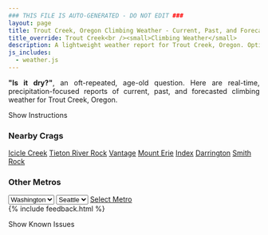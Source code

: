 ```yaml
---
### THIS FILE IS AUTO-GENERATED - DO NOT EDIT ###
layout: page
title: Trout Creek, Oregon Climbing Weather - Current, Past, and Forecasted Report
title_override: Trout Creek<br /><small>Climbing Weather</small>
description: A lightweight weather report for Trout Creek, Oregon. Optimized for slow internet connections.
js_includes:
  - weather.js
---
```


<section class="measure center lh-copy f5-ns f6 ph2 mv4" style="text-align: justify;">
<strong>"Is it dry?"</strong>, an oft-repeated, age-old question. Here are real-time,
precipitation-focused reports of current, past, and forecasted climbing weather for Trout Creek, Oregon.
</section>

<p id="settings-toggle" class="mw5 b center tc hover-light-red black-70 pointer">Show Instructions</p>
<section id="settings" class="overflow-hidden" style="display:none;">
    <div class="mv2 ph2 center">
        <div class="fn f6 tc pv2">
            <p class="measure lh-copy center"><strong>Show/hide hourly forecasts</strong> by clicking the desired day.</p>
            <hr class="mw5 p0 mv2 o-60 b0 bt b--light-red light-red bg-light-red">
            <p class="measure lh-copy center"><strong>Current and Past conditions</strong> are measured by the nearest weather station. <strong>Forecast conditions</strong> are calculated and polled separately.</p>
            <hr class="mw5 p0 mv2 o-60 b0 bt b--light-red light-red bg-light-red">
            <p class="measure lh-copy center"><strong>Having issues?</strong> Try <a id="clear-cache" class="no-underline relative fancy-link light-red hover-light-red" href="#">clearing the local cache</a>.</p>
            <hr class="mw5 p0 mv2 o-60 b0 bt b--light-red light-red bg-light-red">
            <p class="measure lh-copy center">Weather data sourced from <a class="no-underline fancy-link relative light-red" target="_blank" href="https://www.weather.gov/documentation/services-web-api">weather.gov</a>.</p>
        </div>
    </div>
</section>
<section id="weather" data-crag="trout-creek-oregon" class="mv4-ns mv3 ph2 center"></section>
<section id="nearby" class="tc lh-copy">
  <h3>Nearby Crags</h3>
<a class="nowrap no-underline fancy-link relative light-red mh3" href="/crags/icicle-creek-washington-weather.html">Icicle Creek</a>
<a class="nowrap no-underline fancy-link relative light-red mh3" href="/crags/tieton-river-rock-washington-weather.html">Tieton River Rock</a>
<a class="nowrap no-underline fancy-link relative light-red mh3" href="/crags/vantage-washington-weather.html">Vantage</a>
<a class="nowrap no-underline fancy-link relative light-red mh3" href="/crags/mount-erie-washington-weather.html">Mount Erie</a>
<a class="nowrap no-underline fancy-link relative light-red mh3" href="/crags/index-washington-weather.html">Index</a>
<a class="nowrap no-underline fancy-link relative light-red mh3" href="/crags/darrington-washington-weather.html">Darrington</a>
<a class="nowrap no-underline fancy-link relative light-red mh3" href="/crags/smith-rock-oregon-weather.html">Smith Rock</a>
</section>
<section id="nearby" class="tc lh-copy">
  <h3>Other Metros</h3>
  <select class="ma1 bg-near-white pa2" id="stateSel">
    <option value="Texas">Texas</option>
    <option value="Washington" selected>Washington</option>
    <option value="Colorado">Colorado</option>
    <option value="Tennessee">Tennessee</option>
    <option value="Utah">Utah</option>
    <option value="California">California</option>
  </select>
  <select class="ma1 bg-near-white pa2" id="citySel">
    <option value="Seattle" selected>Seattle</option>
  </select>
  <a id="selectMetro" class="f6 link dim ph3 pv2 ma1 dib white bg-light-red" href="/crags/seattle-washington-weather.html">Select Metro</a>
  <script>
    var states = [];
    states["Texas"] = "Austin"
    states["Washington"] = "Seattle"
    states["Colorado"] = "Denver"
    states["Tennessee"] = "Nashville"
    states["Utah"] = "Salt Lake City"
    states["California"] = "San Francisco|Los Angeles"
  </script>
</section>
{% include feedback.html %}
<p id="issues-toggle" class="mw5 b center tc hover-light-red black-70 pointer">Show Known Issues</p>
<section id="issues" class="overflow-hidden tc f6">
</section>

<script>
  var weekly_PDT_48_73 = null
  var hourly_PDT_48_73 = {"@context":["https://geojson.org/geojson-ld/geojson-context.jsonld",{"@version":"1.1","wx":"https://api.weather.gov/ontology#","geo":"http://www.opengis.net/ont/geosparql#","unit":"http://codes.wmo.int/common/unit/","@vocab":"https://api.weather.gov/ontology#"}],"type":"Feature","geometry":{"type":"Polygon","coordinates":[[[-121.1248943,44.8198586],[-121.11911869999999,44.79885650000001],[-121.08947479999999,44.802957400000004],[-121.09524409999999,44.8239597],[-121.1248943,44.8198586]]]},"properties":{"updated":"2022-08-03T05:28:17+00:00","units":"us","forecastGenerator":"HourlyForecastGenerator","generatedAt":"2022-08-03T08:42:10+00:00","updateTime":"2022-08-03T05:28:17+00:00","validTimes":"2022-08-02T23:00:00+00:00/P7DT14H","elevation":{"unitCode":"wmoUnit:m","value":494.9952},"periods":[{"number":1,"name":"","startTime":"2022-08-03T01:00:00-07:00","endTime":"2022-08-03T02:00:00-07:00","isDaytime":false,"temperature":69,"temperatureUnit":"F","temperatureTrend":null,"windSpeed":"8 mph","windDirection":"S","icon":"https://api.weather.gov/icons/land/night/few?size=small","shortForecast":"Mostly Clear","detailedForecast":""},{"number":2,"name":"","startTime":"2022-08-03T02:00:00-07:00","endTime":"2022-08-03T03:00:00-07:00","isDaytime":false,"temperature":66,"temperatureUnit":"F","temperatureTrend":null,"windSpeed":"7 mph","windDirection":"S","icon":"https://api.weather.gov/icons/land/night/few?size=small","shortForecast":"Mostly Clear","detailedForecast":""},{"number":3,"name":"","startTime":"2022-08-03T03:00:00-07:00","endTime":"2022-08-03T04:00:00-07:00","isDaytime":false,"temperature":64,"temperatureUnit":"F","temperatureTrend":null,"windSpeed":"7 mph","windDirection":"S","icon":"https://api.weather.gov/icons/land/night/few?size=small","shortForecast":"Mostly Clear","detailedForecast":""},{"number":4,"name":"","startTime":"2022-08-03T04:00:00-07:00","endTime":"2022-08-03T05:00:00-07:00","isDaytime":false,"temperature":62,"temperatureUnit":"F","temperatureTrend":null,"windSpeed":"7 mph","windDirection":"S","icon":"https://api.weather.gov/icons/land/night/few?size=small","shortForecast":"Mostly Clear","detailedForecast":""},{"number":5,"name":"","startTime":"2022-08-03T05:00:00-07:00","endTime":"2022-08-03T06:00:00-07:00","isDaytime":false,"temperature":62,"temperatureUnit":"F","temperatureTrend":null,"windSpeed":"5 mph","windDirection":"S","icon":"https://api.weather.gov/icons/land/night/few?size=small","shortForecast":"Mostly Clear","detailedForecast":""},{"number":6,"name":"","startTime":"2022-08-03T06:00:00-07:00","endTime":"2022-08-03T07:00:00-07:00","isDaytime":true,"temperature":64,"temperatureUnit":"F","temperatureTrend":null,"windSpeed":"5 mph","windDirection":"S","icon":"https://api.weather.gov/icons/land/day/few?size=small","shortForecast":"Sunny","detailedForecast":""},{"number":7,"name":"","startTime":"2022-08-03T07:00:00-07:00","endTime":"2022-08-03T08:00:00-07:00","isDaytime":true,"temperature":67,"temperatureUnit":"F","temperatureTrend":null,"windSpeed":"5 mph","windDirection":"S","icon":"https://api.weather.gov/icons/land/day/few?size=small","shortForecast":"Sunny","detailedForecast":""},{"number":8,"name":"","startTime":"2022-08-03T08:00:00-07:00","endTime":"2022-08-03T09:00:00-07:00","isDaytime":true,"temperature":72,"temperatureUnit":"F","temperatureTrend":null,"windSpeed":"3 mph","windDirection":"SW","icon":"https://api.weather.gov/icons/land/day/skc?size=small","shortForecast":"Sunny","detailedForecast":""},{"number":9,"name":"","startTime":"2022-08-03T09:00:00-07:00","endTime":"2022-08-03T10:00:00-07:00","isDaytime":true,"temperature":78,"temperatureUnit":"F","temperatureTrend":null,"windSpeed":"3 mph","windDirection":"SW","icon":"https://api.weather.gov/icons/land/day/skc?size=small","shortForecast":"Sunny","detailedForecast":""},{"number":10,"name":"","startTime":"2022-08-03T10:00:00-07:00","endTime":"2022-08-03T11:00:00-07:00","isDaytime":true,"temperature":83,"temperatureUnit":"F","temperatureTrend":null,"windSpeed":"3 mph","windDirection":"SW","icon":"https://api.weather.gov/icons/land/day/skc?size=small","shortForecast":"Sunny","detailedForecast":""},{"number":11,"name":"","startTime":"2022-08-03T11:00:00-07:00","endTime":"2022-08-03T12:00:00-07:00","isDaytime":true,"temperature":89,"temperatureUnit":"F","temperatureTrend":null,"windSpeed":"8 mph","windDirection":"W","icon":"https://api.weather.gov/icons/land/day/few?size=small","shortForecast":"Sunny","detailedForecast":""},{"number":12,"name":"","startTime":"2022-08-03T12:00:00-07:00","endTime":"2022-08-03T13:00:00-07:00","isDaytime":true,"temperature":94,"temperatureUnit":"F","temperatureTrend":null,"windSpeed":"8 mph","windDirection":"W","icon":"https://api.weather.gov/icons/land/day/few?size=small","shortForecast":"Sunny","detailedForecast":""},{"number":13,"name":"","startTime":"2022-08-03T13:00:00-07:00","endTime":"2022-08-03T14:00:00-07:00","isDaytime":true,"temperature":97,"temperatureUnit":"F","temperatureTrend":null,"windSpeed":"8 mph","windDirection":"W","icon":"https://api.weather.gov/icons/land/day/few?size=small","shortForecast":"Sunny","detailedForecast":""},{"number":14,"name":"","startTime":"2022-08-03T14:00:00-07:00","endTime":"2022-08-03T15:00:00-07:00","isDaytime":true,"temperature":100,"temperatureUnit":"F","temperatureTrend":null,"windSpeed":"15 mph","windDirection":"W","icon":"https://api.weather.gov/icons/land/day/hot?size=small","shortForecast":"Sunny","detailedForecast":""},{"number":15,"name":"","startTime":"2022-08-03T15:00:00-07:00","endTime":"2022-08-03T16:00:00-07:00","isDaytime":true,"temperature":101,"temperatureUnit":"F","temperatureTrend":null,"windSpeed":"15 mph","windDirection":"W","icon":"https://api.weather.gov/icons/land/day/hot?size=small","shortForecast":"Sunny","detailedForecast":""},{"number":16,"name":"","startTime":"2022-08-03T16:00:00-07:00","endTime":"2022-08-03T17:00:00-07:00","isDaytime":true,"temperature":101,"temperatureUnit":"F","temperatureTrend":null,"windSpeed":"15 mph","windDirection":"W","icon":"https://api.weather.gov/icons/land/day/hot?size=small","shortForecast":"Sunny","detailedForecast":""},{"number":17,"name":"","startTime":"2022-08-03T17:00:00-07:00","endTime":"2022-08-03T18:00:00-07:00","isDaytime":true,"temperature":99,"temperatureUnit":"F","temperatureTrend":null,"windSpeed":"16 mph","windDirection":"W","icon":"https://api.weather.gov/icons/land/day/hot?size=small","shortForecast":"Sunny","detailedForecast":""},{"number":18,"name":"","startTime":"2022-08-03T18:00:00-07:00","endTime":"2022-08-03T19:00:00-07:00","isDaytime":false,"temperature":96,"temperatureUnit":"F","temperatureTrend":null,"windSpeed":"16 mph","windDirection":"W","icon":"https://api.weather.gov/icons/land/night/few?size=small","shortForecast":"Mostly Clear","detailedForecast":""},{"number":19,"name":"","startTime":"2022-08-03T19:00:00-07:00","endTime":"2022-08-03T20:00:00-07:00","isDaytime":false,"temperature":91,"temperatureUnit":"F","temperatureTrend":null,"windSpeed":"16 mph","windDirection":"W","icon":"https://api.weather.gov/icons/land/night/few?size=small","shortForecast":"Mostly Clear","detailedForecast":""},{"number":20,"name":"","startTime":"2022-08-03T20:00:00-07:00","endTime":"2022-08-03T21:00:00-07:00","isDaytime":false,"temperature":87,"temperatureUnit":"F","temperatureTrend":null,"windSpeed":"8 mph","windDirection":"W","icon":"https://api.weather.gov/icons/land/night/few?size=small","shortForecast":"Mostly Clear","detailedForecast":""},{"number":21,"name":"","startTime":"2022-08-03T21:00:00-07:00","endTime":"2022-08-03T22:00:00-07:00","isDaytime":false,"temperature":82,"temperatureUnit":"F","temperatureTrend":null,"windSpeed":"8 mph","windDirection":"W","icon":"https://api.weather.gov/icons/land/night/few?size=small","shortForecast":"Mostly Clear","detailedForecast":""},{"number":22,"name":"","startTime":"2022-08-03T22:00:00-07:00","endTime":"2022-08-03T23:00:00-07:00","isDaytime":false,"temperature":77,"temperatureUnit":"F","temperatureTrend":null,"windSpeed":"8 mph","windDirection":"W","icon":"https://api.weather.gov/icons/land/night/few?size=small","shortForecast":"Mostly Clear","detailedForecast":""},{"number":23,"name":"","startTime":"2022-08-03T23:00:00-07:00","endTime":"2022-08-04T00:00:00-07:00","isDaytime":false,"temperature":72,"temperatureUnit":"F","temperatureTrend":null,"windSpeed":"5 mph","windDirection":"W","icon":"https://api.weather.gov/icons/land/night/few?size=small","shortForecast":"Mostly Clear","detailedForecast":""},{"number":24,"name":"","startTime":"2022-08-04T00:00:00-07:00","endTime":"2022-08-04T01:00:00-07:00","isDaytime":false,"temperature":69,"temperatureUnit":"F","temperatureTrend":null,"windSpeed":"5 mph","windDirection":"W","icon":"https://api.weather.gov/icons/land/night/few?size=small","shortForecast":"Mostly Clear","detailedForecast":""},{"number":25,"name":"","startTime":"2022-08-04T01:00:00-07:00","endTime":"2022-08-04T02:00:00-07:00","isDaytime":false,"temperature":65,"temperatureUnit":"F","temperatureTrend":null,"windSpeed":"5 mph","windDirection":"W","icon":"https://api.weather.gov/icons/land/night/few?size=small","shortForecast":"Mostly Clear","detailedForecast":""},{"number":26,"name":"","startTime":"2022-08-04T02:00:00-07:00","endTime":"2022-08-04T03:00:00-07:00","isDaytime":false,"temperature":62,"temperatureUnit":"F","temperatureTrend":null,"windSpeed":"5 mph","windDirection":"SW","icon":"https://api.weather.gov/icons/land/night/sct?size=small","shortForecast":"Partly Cloudy","detailedForecast":""},{"number":27,"name":"","startTime":"2022-08-04T03:00:00-07:00","endTime":"2022-08-04T04:00:00-07:00","isDaytime":false,"temperature":60,"temperatureUnit":"F","temperatureTrend":null,"windSpeed":"5 mph","windDirection":"SW","icon":"https://api.weather.gov/icons/land/night/sct?size=small","shortForecast":"Partly Cloudy","detailedForecast":""},{"number":28,"name":"","startTime":"2022-08-04T04:00:00-07:00","endTime":"2022-08-04T05:00:00-07:00","isDaytime":false,"temperature":58,"temperatureUnit":"F","temperatureTrend":null,"windSpeed":"5 mph","windDirection":"SW","icon":"https://api.weather.gov/icons/land/night/sct?size=small","shortForecast":"Partly Cloudy","detailedForecast":""},{"number":29,"name":"","startTime":"2022-08-04T05:00:00-07:00","endTime":"2022-08-04T06:00:00-07:00","isDaytime":false,"temperature":58,"temperatureUnit":"F","temperatureTrend":null,"windSpeed":"5 mph","windDirection":"S","icon":"https://api.weather.gov/icons/land/night/bkn?size=small","shortForecast":"Mostly Cloudy","detailedForecast":""},{"number":30,"name":"","startTime":"2022-08-04T06:00:00-07:00","endTime":"2022-08-04T07:00:00-07:00","isDaytime":true,"temperature":59,"temperatureUnit":"F","temperatureTrend":null,"windSpeed":"5 mph","windDirection":"S","icon":"https://api.weather.gov/icons/land/day/bkn?size=small","shortForecast":"Partly Sunny","detailedForecast":""},{"number":31,"name":"","startTime":"2022-08-04T07:00:00-07:00","endTime":"2022-08-04T08:00:00-07:00","isDaytime":true,"temperature":62,"temperatureUnit":"F","temperatureTrend":null,"windSpeed":"5 mph","windDirection":"S","icon":"https://api.weather.gov/icons/land/day/bkn?size=small","shortForecast":"Partly Sunny","detailedForecast":""},{"number":32,"name":"","startTime":"2022-08-04T08:00:00-07:00","endTime":"2022-08-04T09:00:00-07:00","isDaytime":true,"temperature":66,"temperatureUnit":"F","temperatureTrend":null,"windSpeed":"3 mph","windDirection":"NW","icon":"https://api.weather.gov/icons/land/day/sct?size=small","shortForecast":"Mostly Sunny","detailedForecast":""},{"number":33,"name":"","startTime":"2022-08-04T09:00:00-07:00","endTime":"2022-08-04T10:00:00-07:00","isDaytime":true,"temperature":70,"temperatureUnit":"F","temperatureTrend":null,"windSpeed":"3 mph","windDirection":"NW","icon":"https://api.weather.gov/icons/land/day/sct?size=small","shortForecast":"Mostly Sunny","detailedForecast":""},{"number":34,"name":"","startTime":"2022-08-04T10:00:00-07:00","endTime":"2022-08-04T11:00:00-07:00","isDaytime":true,"temperature":75,"temperatureUnit":"F","temperatureTrend":null,"windSpeed":"3 mph","windDirection":"NW","icon":"https://api.weather.gov/icons/land/day/sct?size=small","shortForecast":"Mostly Sunny","detailedForecast":""},{"number":35,"name":"","startTime":"2022-08-04T11:00:00-07:00","endTime":"2022-08-04T12:00:00-07:00","isDaytime":true,"temperature":79,"temperatureUnit":"F","temperatureTrend":null,"windSpeed":"5 mph","windDirection":"NW","icon":"https://api.weather.gov/icons/land/day/few?size=small","shortForecast":"Sunny","detailedForecast":""},{"number":36,"name":"","startTime":"2022-08-04T12:00:00-07:00","endTime":"2022-08-04T13:00:00-07:00","isDaytime":true,"temperature":83,"temperatureUnit":"F","temperatureTrend":null,"windSpeed":"5 mph","windDirection":"NW","icon":"https://api.weather.gov/icons/land/day/few?size=small","shortForecast":"Sunny","detailedForecast":""},{"number":37,"name":"","startTime":"2022-08-04T13:00:00-07:00","endTime":"2022-08-04T14:00:00-07:00","isDaytime":true,"temperature":86,"temperatureUnit":"F","temperatureTrend":null,"windSpeed":"5 mph","windDirection":"NW","icon":"https://api.weather.gov/icons/land/day/few?size=small","shortForecast":"Sunny","detailedForecast":""},{"number":38,"name":"","startTime":"2022-08-04T14:00:00-07:00","endTime":"2022-08-04T15:00:00-07:00","isDaytime":true,"temperature":88,"temperatureUnit":"F","temperatureTrend":null,"windSpeed":"7 mph","windDirection":"NW","icon":"https://api.weather.gov/icons/land/day/sct?size=small","shortForecast":"Mostly Sunny","detailedForecast":""},{"number":39,"name":"","startTime":"2022-08-04T15:00:00-07:00","endTime":"2022-08-04T16:00:00-07:00","isDaytime":true,"temperature":91,"temperatureUnit":"F","temperatureTrend":null,"windSpeed":"7 mph","windDirection":"NW","icon":"https://api.weather.gov/icons/land/day/sct?size=small","shortForecast":"Mostly Sunny","detailedForecast":""},{"number":40,"name":"","startTime":"2022-08-04T16:00:00-07:00","endTime":"2022-08-04T17:00:00-07:00","isDaytime":true,"temperature":92,"temperatureUnit":"F","temperatureTrend":null,"windSpeed":"7 mph","windDirection":"NW","icon":"https://api.weather.gov/icons/land/day/sct?size=small","shortForecast":"Mostly Sunny","detailedForecast":""},{"number":41,"name":"","startTime":"2022-08-04T17:00:00-07:00","endTime":"2022-08-04T18:00:00-07:00","isDaytime":true,"temperature":92,"temperatureUnit":"F","temperatureTrend":null,"windSpeed":"13 mph","windDirection":"NW","icon":"https://api.weather.gov/icons/land/day/sct?size=small","shortForecast":"Mostly Sunny","detailedForecast":""},{"number":42,"name":"","startTime":"2022-08-04T18:00:00-07:00","endTime":"2022-08-04T19:00:00-07:00","isDaytime":false,"temperature":89,"temperatureUnit":"F","temperatureTrend":null,"windSpeed":"13 mph","windDirection":"NW","icon":"https://api.weather.gov/icons/land/night/sct?size=small","shortForecast":"Partly Cloudy","detailedForecast":""},{"number":43,"name":"","startTime":"2022-08-04T19:00:00-07:00","endTime":"2022-08-04T20:00:00-07:00","isDaytime":false,"temperature":84,"temperatureUnit":"F","temperatureTrend":null,"windSpeed":"13 mph","windDirection":"NW","icon":"https://api.weather.gov/icons/land/night/sct?size=small","shortForecast":"Partly Cloudy","detailedForecast":""},{"number":44,"name":"","startTime":"2022-08-04T20:00:00-07:00","endTime":"2022-08-04T21:00:00-07:00","isDaytime":false,"temperature":79,"temperatureUnit":"F","temperatureTrend":null,"windSpeed":"12 mph","windDirection":"NW","icon":"https://api.weather.gov/icons/land/night/sct?size=small","shortForecast":"Partly Cloudy","detailedForecast":""},{"number":45,"name":"","startTime":"2022-08-04T21:00:00-07:00","endTime":"2022-08-04T22:00:00-07:00","isDaytime":false,"temperature":74,"temperatureUnit":"F","temperatureTrend":null,"windSpeed":"12 mph","windDirection":"NW","icon":"https://api.weather.gov/icons/land/night/sct?size=small","shortForecast":"Partly Cloudy","detailedForecast":""},{"number":46,"name":"","startTime":"2022-08-04T22:00:00-07:00","endTime":"2022-08-04T23:00:00-07:00","isDaytime":false,"temperature":70,"temperatureUnit":"F","temperatureTrend":null,"windSpeed":"12 mph","windDirection":"NW","icon":"https://api.weather.gov/icons/land/night/sct?size=small","shortForecast":"Partly Cloudy","detailedForecast":""},{"number":47,"name":"","startTime":"2022-08-04T23:00:00-07:00","endTime":"2022-08-05T00:00:00-07:00","isDaytime":false,"temperature":67,"temperatureUnit":"F","temperatureTrend":null,"windSpeed":"5 mph","windDirection":"N","icon":"https://api.weather.gov/icons/land/night/sct?size=small","shortForecast":"Partly Cloudy","detailedForecast":""},{"number":48,"name":"","startTime":"2022-08-05T00:00:00-07:00","endTime":"2022-08-05T01:00:00-07:00","isDaytime":false,"temperature":63,"temperatureUnit":"F","temperatureTrend":null,"windSpeed":"5 mph","windDirection":"N","icon":"https://api.weather.gov/icons/land/night/sct?size=small","shortForecast":"Partly Cloudy","detailedForecast":""},{"number":49,"name":"","startTime":"2022-08-05T01:00:00-07:00","endTime":"2022-08-05T02:00:00-07:00","isDaytime":false,"temperature":60,"temperatureUnit":"F","temperatureTrend":null,"windSpeed":"5 mph","windDirection":"N","icon":"https://api.weather.gov/icons/land/night/sct?size=small","shortForecast":"Partly Cloudy","detailedForecast":""},{"number":50,"name":"","startTime":"2022-08-05T02:00:00-07:00","endTime":"2022-08-05T03:00:00-07:00","isDaytime":false,"temperature":58,"temperatureUnit":"F","temperatureTrend":null,"windSpeed":"5 mph","windDirection":"N","icon":"https://api.weather.gov/icons/land/night/few?size=small","shortForecast":"Mostly Clear","detailedForecast":""},{"number":51,"name":"","startTime":"2022-08-05T03:00:00-07:00","endTime":"2022-08-05T04:00:00-07:00","isDaytime":false,"temperature":55,"temperatureUnit":"F","temperatureTrend":null,"windSpeed":"5 mph","windDirection":"N","icon":"https://api.weather.gov/icons/land/night/few?size=small","shortForecast":"Mostly Clear","detailedForecast":""},{"number":52,"name":"","startTime":"2022-08-05T04:00:00-07:00","endTime":"2022-08-05T05:00:00-07:00","isDaytime":false,"temperature":53,"temperatureUnit":"F","temperatureTrend":null,"windSpeed":"5 mph","windDirection":"N","icon":"https://api.weather.gov/icons/land/night/few?size=small","shortForecast":"Mostly Clear","detailedForecast":""},{"number":53,"name":"","startTime":"2022-08-05T05:00:00-07:00","endTime":"2022-08-05T06:00:00-07:00","isDaytime":false,"temperature":53,"temperatureUnit":"F","temperatureTrend":null,"windSpeed":"3 mph","windDirection":"N","icon":"https://api.weather.gov/icons/land/night/sct?size=small","shortForecast":"Partly Cloudy","detailedForecast":""},{"number":54,"name":"","startTime":"2022-08-05T06:00:00-07:00","endTime":"2022-08-05T07:00:00-07:00","isDaytime":true,"temperature":55,"temperatureUnit":"F","temperatureTrend":null,"windSpeed":"3 mph","windDirection":"N","icon":"https://api.weather.gov/icons/land/day/sct?size=small","shortForecast":"Mostly Sunny","detailedForecast":""},{"number":55,"name":"","startTime":"2022-08-05T07:00:00-07:00","endTime":"2022-08-05T08:00:00-07:00","isDaytime":true,"temperature":58,"temperatureUnit":"F","temperatureTrend":null,"windSpeed":"3 mph","windDirection":"N","icon":"https://api.weather.gov/icons/land/day/sct?size=small","shortForecast":"Mostly Sunny","detailedForecast":""},{"number":56,"name":"","startTime":"2022-08-05T08:00:00-07:00","endTime":"2022-08-05T09:00:00-07:00","isDaytime":true,"temperature":62,"temperatureUnit":"F","temperatureTrend":null,"windSpeed":"3 mph","windDirection":"N","icon":"https://api.weather.gov/icons/land/day/few?size=small","shortForecast":"Sunny","detailedForecast":""},{"number":57,"name":"","startTime":"2022-08-05T09:00:00-07:00","endTime":"2022-08-05T10:00:00-07:00","isDaytime":true,"temperature":67,"temperatureUnit":"F","temperatureTrend":null,"windSpeed":"3 mph","windDirection":"N","icon":"https://api.weather.gov/icons/land/day/few?size=small","shortForecast":"Sunny","detailedForecast":""},{"number":58,"name":"","startTime":"2022-08-05T10:00:00-07:00","endTime":"2022-08-05T11:00:00-07:00","isDaytime":true,"temperature":72,"temperatureUnit":"F","temperatureTrend":null,"windSpeed":"3 mph","windDirection":"N","icon":"https://api.weather.gov/icons/land/day/few?size=small","shortForecast":"Sunny","detailedForecast":""},{"number":59,"name":"","startTime":"2022-08-05T11:00:00-07:00","endTime":"2022-08-05T12:00:00-07:00","isDaytime":true,"temperature":76,"temperatureUnit":"F","temperatureTrend":null,"windSpeed":"6 mph","windDirection":"N","icon":"https://api.weather.gov/icons/land/day/few?size=small","shortForecast":"Sunny","detailedForecast":""},{"number":60,"name":"","startTime":"2022-08-05T12:00:00-07:00","endTime":"2022-08-05T13:00:00-07:00","isDaytime":true,"temperature":81,"temperatureUnit":"F","temperatureTrend":null,"windSpeed":"6 mph","windDirection":"N","icon":"https://api.weather.gov/icons/land/day/few?size=small","shortForecast":"Sunny","detailedForecast":""},{"number":61,"name":"","startTime":"2022-08-05T13:00:00-07:00","endTime":"2022-08-05T14:00:00-07:00","isDaytime":true,"temperature":84,"temperatureUnit":"F","temperatureTrend":null,"windSpeed":"6 mph","windDirection":"N","icon":"https://api.weather.gov/icons/land/day/few?size=small","shortForecast":"Sunny","detailedForecast":""},{"number":62,"name":"","startTime":"2022-08-05T14:00:00-07:00","endTime":"2022-08-05T15:00:00-07:00","isDaytime":true,"temperature":88,"temperatureUnit":"F","temperatureTrend":null,"windSpeed":"8 mph","windDirection":"N","icon":"https://api.weather.gov/icons/land/day/few?size=small","shortForecast":"Sunny","detailedForecast":""},{"number":63,"name":"","startTime":"2022-08-05T15:00:00-07:00","endTime":"2022-08-05T16:00:00-07:00","isDaytime":true,"temperature":90,"temperatureUnit":"F","temperatureTrend":null,"windSpeed":"8 mph","windDirection":"N","icon":"https://api.weather.gov/icons/land/day/few?size=small","shortForecast":"Sunny","detailedForecast":""},{"number":64,"name":"","startTime":"2022-08-05T16:00:00-07:00","endTime":"2022-08-05T17:00:00-07:00","isDaytime":true,"temperature":92,"temperatureUnit":"F","temperatureTrend":null,"windSpeed":"8 mph","windDirection":"N","icon":"https://api.weather.gov/icons/land/day/few?size=small","shortForecast":"Sunny","detailedForecast":""},{"number":65,"name":"","startTime":"2022-08-05T17:00:00-07:00","endTime":"2022-08-05T18:00:00-07:00","isDaytime":true,"temperature":92,"temperatureUnit":"F","temperatureTrend":null,"windSpeed":"10 mph","windDirection":"N","icon":"https://api.weather.gov/icons/land/day/few?size=small","shortForecast":"Sunny","detailedForecast":""},{"number":66,"name":"","startTime":"2022-08-05T18:00:00-07:00","endTime":"2022-08-05T19:00:00-07:00","isDaytime":false,"temperature":90,"temperatureUnit":"F","temperatureTrend":null,"windSpeed":"10 mph","windDirection":"N","icon":"https://api.weather.gov/icons/land/night/few?size=small","shortForecast":"Mostly Clear","detailedForecast":""},{"number":67,"name":"","startTime":"2022-08-05T19:00:00-07:00","endTime":"2022-08-05T20:00:00-07:00","isDaytime":false,"temperature":86,"temperatureUnit":"F","temperatureTrend":null,"windSpeed":"10 mph","windDirection":"N","icon":"https://api.weather.gov/icons/land/night/few?size=small","shortForecast":"Mostly Clear","detailedForecast":""},{"number":68,"name":"","startTime":"2022-08-05T20:00:00-07:00","endTime":"2022-08-05T21:00:00-07:00","isDaytime":false,"temperature":82,"temperatureUnit":"F","temperatureTrend":null,"windSpeed":"10 mph","windDirection":"N","icon":"https://api.weather.gov/icons/land/night/few?size=small","shortForecast":"Mostly Clear","detailedForecast":""},{"number":69,"name":"","startTime":"2022-08-05T21:00:00-07:00","endTime":"2022-08-05T22:00:00-07:00","isDaytime":false,"temperature":78,"temperatureUnit":"F","temperatureTrend":null,"windSpeed":"10 mph","windDirection":"N","icon":"https://api.weather.gov/icons/land/night/few?size=small","shortForecast":"Mostly Clear","detailedForecast":""},{"number":70,"name":"","startTime":"2022-08-05T22:00:00-07:00","endTime":"2022-08-05T23:00:00-07:00","isDaytime":false,"temperature":74,"temperatureUnit":"F","temperatureTrend":null,"windSpeed":"10 mph","windDirection":"N","icon":"https://api.weather.gov/icons/land/night/few?size=small","shortForecast":"Mostly Clear","detailedForecast":""},{"number":71,"name":"","startTime":"2022-08-05T23:00:00-07:00","endTime":"2022-08-06T00:00:00-07:00","isDaytime":false,"temperature":71,"temperatureUnit":"F","temperatureTrend":null,"windSpeed":"5 mph","windDirection":"N","icon":"https://api.weather.gov/icons/land/night/few?size=small","shortForecast":"Mostly Clear","detailedForecast":""},{"number":72,"name":"","startTime":"2022-08-06T00:00:00-07:00","endTime":"2022-08-06T01:00:00-07:00","isDaytime":false,"temperature":67,"temperatureUnit":"F","temperatureTrend":null,"windSpeed":"5 mph","windDirection":"N","icon":"https://api.weather.gov/icons/land/night/few?size=small","shortForecast":"Mostly Clear","detailedForecast":""},{"number":73,"name":"","startTime":"2022-08-06T01:00:00-07:00","endTime":"2022-08-06T02:00:00-07:00","isDaytime":false,"temperature":63,"temperatureUnit":"F","temperatureTrend":null,"windSpeed":"5 mph","windDirection":"N","icon":"https://api.weather.gov/icons/land/night/few?size=small","shortForecast":"Mostly Clear","detailedForecast":""},{"number":74,"name":"","startTime":"2022-08-06T02:00:00-07:00","endTime":"2022-08-06T03:00:00-07:00","isDaytime":false,"temperature":59,"temperatureUnit":"F","temperatureTrend":null,"windSpeed":"5 mph","windDirection":"NW","icon":"https://api.weather.gov/icons/land/night/few?size=small","shortForecast":"Mostly Clear","detailedForecast":""},{"number":75,"name":"","startTime":"2022-08-06T03:00:00-07:00","endTime":"2022-08-06T04:00:00-07:00","isDaytime":false,"temperature":57,"temperatureUnit":"F","temperatureTrend":null,"windSpeed":"5 mph","windDirection":"NW","icon":"https://api.weather.gov/icons/land/night/few?size=small","shortForecast":"Mostly Clear","detailedForecast":""},{"number":76,"name":"","startTime":"2022-08-06T04:00:00-07:00","endTime":"2022-08-06T05:00:00-07:00","isDaytime":false,"temperature":55,"temperatureUnit":"F","temperatureTrend":null,"windSpeed":"5 mph","windDirection":"NW","icon":"https://api.weather.gov/icons/land/night/few?size=small","shortForecast":"Mostly Clear","detailedForecast":""},{"number":77,"name":"","startTime":"2022-08-06T05:00:00-07:00","endTime":"2022-08-06T06:00:00-07:00","isDaytime":false,"temperature":55,"temperatureUnit":"F","temperatureTrend":null,"windSpeed":"5 mph","windDirection":"SW","icon":"https://api.weather.gov/icons/land/night/few?size=small","shortForecast":"Mostly Clear","detailedForecast":""},{"number":78,"name":"","startTime":"2022-08-06T06:00:00-07:00","endTime":"2022-08-06T07:00:00-07:00","isDaytime":true,"temperature":57,"temperatureUnit":"F","temperatureTrend":null,"windSpeed":"5 mph","windDirection":"SW","icon":"https://api.weather.gov/icons/land/day/few?size=small","shortForecast":"Sunny","detailedForecast":""},{"number":79,"name":"","startTime":"2022-08-06T07:00:00-07:00","endTime":"2022-08-06T08:00:00-07:00","isDaytime":true,"temperature":61,"temperatureUnit":"F","temperatureTrend":null,"windSpeed":"5 mph","windDirection":"SW","icon":"https://api.weather.gov/icons/land/day/few?size=small","shortForecast":"Sunny","detailedForecast":""},{"number":80,"name":"","startTime":"2022-08-06T08:00:00-07:00","endTime":"2022-08-06T09:00:00-07:00","isDaytime":true,"temperature":65,"temperatureUnit":"F","temperatureTrend":null,"windSpeed":"3 mph","windDirection":"SW","icon":"https://api.weather.gov/icons/land/day/skc?size=small","shortForecast":"Sunny","detailedForecast":""},{"number":81,"name":"","startTime":"2022-08-06T09:00:00-07:00","endTime":"2022-08-06T10:00:00-07:00","isDaytime":true,"temperature":71,"temperatureUnit":"F","temperatureTrend":null,"windSpeed":"3 mph","windDirection":"SW","icon":"https://api.weather.gov/icons/land/day/skc?size=small","shortForecast":"Sunny","detailedForecast":""},{"number":82,"name":"","startTime":"2022-08-06T10:00:00-07:00","endTime":"2022-08-06T11:00:00-07:00","isDaytime":true,"temperature":76,"temperatureUnit":"F","temperatureTrend":null,"windSpeed":"3 mph","windDirection":"SW","icon":"https://api.weather.gov/icons/land/day/skc?size=small","shortForecast":"Sunny","detailedForecast":""},{"number":83,"name":"","startTime":"2022-08-06T11:00:00-07:00","endTime":"2022-08-06T12:00:00-07:00","isDaytime":true,"temperature":82,"temperatureUnit":"F","temperatureTrend":null,"windSpeed":"3 mph","windDirection":"N","icon":"https://api.weather.gov/icons/land/day/skc?size=small","shortForecast":"Sunny","detailedForecast":""},{"number":84,"name":"","startTime":"2022-08-06T12:00:00-07:00","endTime":"2022-08-06T13:00:00-07:00","isDaytime":true,"temperature":87,"temperatureUnit":"F","temperatureTrend":null,"windSpeed":"3 mph","windDirection":"N","icon":"https://api.weather.gov/icons/land/day/skc?size=small","shortForecast":"Sunny","detailedForecast":""},{"number":85,"name":"","startTime":"2022-08-06T13:00:00-07:00","endTime":"2022-08-06T14:00:00-07:00","isDaytime":true,"temperature":91,"temperatureUnit":"F","temperatureTrend":null,"windSpeed":"3 mph","windDirection":"N","icon":"https://api.weather.gov/icons/land/day/skc?size=small","shortForecast":"Sunny","detailedForecast":""},{"number":86,"name":"","startTime":"2022-08-06T14:00:00-07:00","endTime":"2022-08-06T15:00:00-07:00","isDaytime":true,"temperature":95,"temperatureUnit":"F","temperatureTrend":null,"windSpeed":"6 mph","windDirection":"N","icon":"https://api.weather.gov/icons/land/day/skc?size=small","shortForecast":"Sunny","detailedForecast":""},{"number":87,"name":"","startTime":"2022-08-06T15:00:00-07:00","endTime":"2022-08-06T16:00:00-07:00","isDaytime":true,"temperature":97,"temperatureUnit":"F","temperatureTrend":null,"windSpeed":"6 mph","windDirection":"N","icon":"https://api.weather.gov/icons/land/day/skc?size=small","shortForecast":"Sunny","detailedForecast":""},{"number":88,"name":"","startTime":"2022-08-06T16:00:00-07:00","endTime":"2022-08-06T17:00:00-07:00","isDaytime":true,"temperature":98,"temperatureUnit":"F","temperatureTrend":null,"windSpeed":"6 mph","windDirection":"N","icon":"https://api.weather.gov/icons/land/day/hot?size=small","shortForecast":"Sunny","detailedForecast":""},{"number":89,"name":"","startTime":"2022-08-06T17:00:00-07:00","endTime":"2022-08-06T18:00:00-07:00","isDaytime":true,"temperature":98,"temperatureUnit":"F","temperatureTrend":null,"windSpeed":"8 mph","windDirection":"N","icon":"https://api.weather.gov/icons/land/day/hot?size=small","shortForecast":"Sunny","detailedForecast":""},{"number":90,"name":"","startTime":"2022-08-06T18:00:00-07:00","endTime":"2022-08-06T19:00:00-07:00","isDaytime":false,"temperature":96,"temperatureUnit":"F","temperatureTrend":null,"windSpeed":"8 mph","windDirection":"N","icon":"https://api.weather.gov/icons/land/night/few?size=small","shortForecast":"Mostly Clear","detailedForecast":""},{"number":91,"name":"","startTime":"2022-08-06T19:00:00-07:00","endTime":"2022-08-06T20:00:00-07:00","isDaytime":false,"temperature":93,"temperatureUnit":"F","temperatureTrend":null,"windSpeed":"8 mph","windDirection":"N","icon":"https://api.weather.gov/icons/land/night/few?size=small","shortForecast":"Mostly Clear","detailedForecast":""},{"number":92,"name":"","startTime":"2022-08-06T20:00:00-07:00","endTime":"2022-08-06T21:00:00-07:00","isDaytime":false,"temperature":89,"temperatureUnit":"F","temperatureTrend":null,"windSpeed":"9 mph","windDirection":"N","icon":"https://api.weather.gov/icons/land/night/few?size=small","shortForecast":"Mostly Clear","detailedForecast":""},{"number":93,"name":"","startTime":"2022-08-06T21:00:00-07:00","endTime":"2022-08-06T22:00:00-07:00","isDaytime":false,"temperature":84,"temperatureUnit":"F","temperatureTrend":null,"windSpeed":"9 mph","windDirection":"N","icon":"https://api.weather.gov/icons/land/night/few?size=small","shortForecast":"Mostly Clear","detailedForecast":""},{"number":94,"name":"","startTime":"2022-08-06T22:00:00-07:00","endTime":"2022-08-06T23:00:00-07:00","isDaytime":false,"temperature":79,"temperatureUnit":"F","temperatureTrend":null,"windSpeed":"9 mph","windDirection":"N","icon":"https://api.weather.gov/icons/land/night/few?size=small","shortForecast":"Mostly Clear","detailedForecast":""},{"number":95,"name":"","startTime":"2022-08-06T23:00:00-07:00","endTime":"2022-08-07T00:00:00-07:00","isDaytime":false,"temperature":74,"temperatureUnit":"F","temperatureTrend":null,"windSpeed":"3 mph","windDirection":"NW","icon":"https://api.weather.gov/icons/land/night/few?size=small","shortForecast":"Mostly Clear","detailedForecast":""},{"number":96,"name":"","startTime":"2022-08-07T00:00:00-07:00","endTime":"2022-08-07T01:00:00-07:00","isDaytime":false,"temperature":69,"temperatureUnit":"F","temperatureTrend":null,"windSpeed":"3 mph","windDirection":"NW","icon":"https://api.weather.gov/icons/land/night/few?size=small","shortForecast":"Mostly Clear","detailedForecast":""},{"number":97,"name":"","startTime":"2022-08-07T01:00:00-07:00","endTime":"2022-08-07T02:00:00-07:00","isDaytime":false,"temperature":65,"temperatureUnit":"F","temperatureTrend":null,"windSpeed":"3 mph","windDirection":"NW","icon":"https://api.weather.gov/icons/land/night/few?size=small","shortForecast":"Mostly Clear","detailedForecast":""},{"number":98,"name":"","startTime":"2022-08-07T02:00:00-07:00","endTime":"2022-08-07T03:00:00-07:00","isDaytime":false,"temperature":61,"temperatureUnit":"F","temperatureTrend":null,"windSpeed":"5 mph","windDirection":"SW","icon":"https://api.weather.gov/icons/land/night/skc?size=small","shortForecast":"Clear","detailedForecast":""},{"number":99,"name":"","startTime":"2022-08-07T03:00:00-07:00","endTime":"2022-08-07T04:00:00-07:00","isDaytime":false,"temperature":59,"temperatureUnit":"F","temperatureTrend":null,"windSpeed":"5 mph","windDirection":"SW","icon":"https://api.weather.gov/icons/land/night/skc?size=small","shortForecast":"Clear","detailedForecast":""},{"number":100,"name":"","startTime":"2022-08-07T04:00:00-07:00","endTime":"2022-08-07T05:00:00-07:00","isDaytime":false,"temperature":58,"temperatureUnit":"F","temperatureTrend":null,"windSpeed":"5 mph","windDirection":"SW","icon":"https://api.weather.gov/icons/land/night/skc?size=small","shortForecast":"Clear","detailedForecast":""},{"number":101,"name":"","startTime":"2022-08-07T05:00:00-07:00","endTime":"2022-08-07T06:00:00-07:00","isDaytime":false,"temperature":58,"temperatureUnit":"F","temperatureTrend":null,"windSpeed":"5 mph","windDirection":"SW","icon":"https://api.weather.gov/icons/land/night/few?size=small","shortForecast":"Mostly Clear","detailedForecast":""},{"number":102,"name":"","startTime":"2022-08-07T06:00:00-07:00","endTime":"2022-08-07T07:00:00-07:00","isDaytime":true,"temperature":61,"temperatureUnit":"F","temperatureTrend":null,"windSpeed":"5 mph","windDirection":"SW","icon":"https://api.weather.gov/icons/land/day/few?size=small","shortForecast":"Sunny","detailedForecast":""},{"number":103,"name":"","startTime":"2022-08-07T07:00:00-07:00","endTime":"2022-08-07T08:00:00-07:00","isDaytime":true,"temperature":64,"temperatureUnit":"F","temperatureTrend":null,"windSpeed":"5 mph","windDirection":"SW","icon":"https://api.weather.gov/icons/land/day/few?size=small","shortForecast":"Sunny","detailedForecast":""},{"number":104,"name":"","startTime":"2022-08-07T08:00:00-07:00","endTime":"2022-08-07T09:00:00-07:00","isDaytime":true,"temperature":69,"temperatureUnit":"F","temperatureTrend":null,"windSpeed":"3 mph","windDirection":"SW","icon":"https://api.weather.gov/icons/land/day/skc?size=small","shortForecast":"Sunny","detailedForecast":""},{"number":105,"name":"","startTime":"2022-08-07T09:00:00-07:00","endTime":"2022-08-07T10:00:00-07:00","isDaytime":true,"temperature":74,"temperatureUnit":"F","temperatureTrend":null,"windSpeed":"3 mph","windDirection":"SW","icon":"https://api.weather.gov/icons/land/day/skc?size=small","shortForecast":"Sunny","detailedForecast":""},{"number":106,"name":"","startTime":"2022-08-07T10:00:00-07:00","endTime":"2022-08-07T11:00:00-07:00","isDaytime":true,"temperature":80,"temperatureUnit":"F","temperatureTrend":null,"windSpeed":"3 mph","windDirection":"SW","icon":"https://api.weather.gov/icons/land/day/skc?size=small","shortForecast":"Sunny","detailedForecast":""},{"number":107,"name":"","startTime":"2022-08-07T11:00:00-07:00","endTime":"2022-08-07T12:00:00-07:00","isDaytime":true,"temperature":85,"temperatureUnit":"F","temperatureTrend":null,"windSpeed":"2 mph","windDirection":"NW","icon":"https://api.weather.gov/icons/land/day/skc?size=small","shortForecast":"Sunny","detailedForecast":""},{"number":108,"name":"","startTime":"2022-08-07T12:00:00-07:00","endTime":"2022-08-07T13:00:00-07:00","isDaytime":true,"temperature":90,"temperatureUnit":"F","temperatureTrend":null,"windSpeed":"2 mph","windDirection":"NW","icon":"https://api.weather.gov/icons/land/day/skc?size=small","shortForecast":"Sunny","detailedForecast":""},{"number":109,"name":"","startTime":"2022-08-07T13:00:00-07:00","endTime":"2022-08-07T14:00:00-07:00","isDaytime":true,"temperature":95,"temperatureUnit":"F","temperatureTrend":null,"windSpeed":"2 mph","windDirection":"NW","icon":"https://api.weather.gov/icons/land/day/skc?size=small","shortForecast":"Sunny","detailedForecast":""},{"number":110,"name":"","startTime":"2022-08-07T14:00:00-07:00","endTime":"2022-08-07T15:00:00-07:00","isDaytime":true,"temperature":99,"temperatureUnit":"F","temperatureTrend":null,"windSpeed":"6 mph","windDirection":"NW","icon":"https://api.weather.gov/icons/land/day/hot?size=small","shortForecast":"Sunny","detailedForecast":""},{"number":111,"name":"","startTime":"2022-08-07T15:00:00-07:00","endTime":"2022-08-07T16:00:00-07:00","isDaytime":true,"temperature":102,"temperatureUnit":"F","temperatureTrend":null,"windSpeed":"6 mph","windDirection":"NW","icon":"https://api.weather.gov/icons/land/day/hot?size=small","shortForecast":"Sunny","detailedForecast":""},{"number":112,"name":"","startTime":"2022-08-07T16:00:00-07:00","endTime":"2022-08-07T17:00:00-07:00","isDaytime":true,"temperature":103,"temperatureUnit":"F","temperatureTrend":null,"windSpeed":"6 mph","windDirection":"NW","icon":"https://api.weather.gov/icons/land/day/hot?size=small","shortForecast":"Sunny","detailedForecast":""},{"number":113,"name":"","startTime":"2022-08-07T17:00:00-07:00","endTime":"2022-08-07T18:00:00-07:00","isDaytime":true,"temperature":103,"temperatureUnit":"F","temperatureTrend":null,"windSpeed":"9 mph","windDirection":"N","icon":"https://api.weather.gov/icons/land/day/hot?size=small","shortForecast":"Sunny","detailedForecast":""},{"number":114,"name":"","startTime":"2022-08-07T18:00:00-07:00","endTime":"2022-08-07T19:00:00-07:00","isDaytime":false,"temperature":101,"temperatureUnit":"F","temperatureTrend":null,"windSpeed":"9 mph","windDirection":"N","icon":"https://api.weather.gov/icons/land/night/few?size=small","shortForecast":"Mostly Clear","detailedForecast":""},{"number":115,"name":"","startTime":"2022-08-07T19:00:00-07:00","endTime":"2022-08-07T20:00:00-07:00","isDaytime":false,"temperature":98,"temperatureUnit":"F","temperatureTrend":null,"windSpeed":"9 mph","windDirection":"N","icon":"https://api.weather.gov/icons/land/night/few?size=small","shortForecast":"Mostly Clear","detailedForecast":""},{"number":116,"name":"","startTime":"2022-08-07T20:00:00-07:00","endTime":"2022-08-07T21:00:00-07:00","isDaytime":false,"temperature":94,"temperatureUnit":"F","temperatureTrend":null,"windSpeed":"9 mph","windDirection":"N","icon":"https://api.weather.gov/icons/land/night/few?size=small","shortForecast":"Mostly Clear","detailedForecast":""},{"number":117,"name":"","startTime":"2022-08-07T21:00:00-07:00","endTime":"2022-08-07T22:00:00-07:00","isDaytime":false,"temperature":89,"temperatureUnit":"F","temperatureTrend":null,"windSpeed":"9 mph","windDirection":"N","icon":"https://api.weather.gov/icons/land/night/few?size=small","shortForecast":"Mostly Clear","detailedForecast":""},{"number":118,"name":"","startTime":"2022-08-07T22:00:00-07:00","endTime":"2022-08-07T23:00:00-07:00","isDaytime":false,"temperature":83,"temperatureUnit":"F","temperatureTrend":null,"windSpeed":"9 mph","windDirection":"N","icon":"https://api.weather.gov/icons/land/night/few?size=small","shortForecast":"Mostly Clear","detailedForecast":""},{"number":119,"name":"","startTime":"2022-08-07T23:00:00-07:00","endTime":"2022-08-08T00:00:00-07:00","isDaytime":false,"temperature":78,"temperatureUnit":"F","temperatureTrend":null,"windSpeed":"5 mph","windDirection":"NW","icon":"https://api.weather.gov/icons/land/night/few?size=small","shortForecast":"Mostly Clear","detailedForecast":""},{"number":120,"name":"","startTime":"2022-08-08T00:00:00-07:00","endTime":"2022-08-08T01:00:00-07:00","isDaytime":false,"temperature":73,"temperatureUnit":"F","temperatureTrend":null,"windSpeed":"5 mph","windDirection":"NW","icon":"https://api.weather.gov/icons/land/night/few?size=small","shortForecast":"Mostly Clear","detailedForecast":""},{"number":121,"name":"","startTime":"2022-08-08T01:00:00-07:00","endTime":"2022-08-08T02:00:00-07:00","isDaytime":false,"temperature":69,"temperatureUnit":"F","temperatureTrend":null,"windSpeed":"5 mph","windDirection":"NW","icon":"https://api.weather.gov/icons/land/night/few?size=small","shortForecast":"Mostly Clear","detailedForecast":""},{"number":122,"name":"","startTime":"2022-08-08T02:00:00-07:00","endTime":"2022-08-08T03:00:00-07:00","isDaytime":false,"temperature":65,"temperatureUnit":"F","temperatureTrend":null,"windSpeed":"5 mph","windDirection":"W","icon":"https://api.weather.gov/icons/land/night/few?size=small","shortForecast":"Mostly Clear","detailedForecast":""},{"number":123,"name":"","startTime":"2022-08-08T03:00:00-07:00","endTime":"2022-08-08T04:00:00-07:00","isDaytime":false,"temperature":63,"temperatureUnit":"F","temperatureTrend":null,"windSpeed":"5 mph","windDirection":"W","icon":"https://api.weather.gov/icons/land/night/few?size=small","shortForecast":"Mostly Clear","detailedForecast":""},{"number":124,"name":"","startTime":"2022-08-08T04:00:00-07:00","endTime":"2022-08-08T05:00:00-07:00","isDaytime":false,"temperature":62,"temperatureUnit":"F","temperatureTrend":null,"windSpeed":"5 mph","windDirection":"W","icon":"https://api.weather.gov/icons/land/night/few?size=small","shortForecast":"Mostly Clear","detailedForecast":""},{"number":125,"name":"","startTime":"2022-08-08T05:00:00-07:00","endTime":"2022-08-08T06:00:00-07:00","isDaytime":false,"temperature":63,"temperatureUnit":"F","temperatureTrend":null,"windSpeed":"3 mph","windDirection":"SW","icon":"https://api.weather.gov/icons/land/night/few?size=small","shortForecast":"Mostly Clear","detailedForecast":""},{"number":126,"name":"","startTime":"2022-08-08T06:00:00-07:00","endTime":"2022-08-08T07:00:00-07:00","isDaytime":true,"temperature":65,"temperatureUnit":"F","temperatureTrend":null,"windSpeed":"3 mph","windDirection":"SW","icon":"https://api.weather.gov/icons/land/day/few?size=small","shortForecast":"Sunny","detailedForecast":""},{"number":127,"name":"","startTime":"2022-08-08T07:00:00-07:00","endTime":"2022-08-08T08:00:00-07:00","isDaytime":true,"temperature":69,"temperatureUnit":"F","temperatureTrend":null,"windSpeed":"3 mph","windDirection":"SW","icon":"https://api.weather.gov/icons/land/day/few?size=small","shortForecast":"Sunny","detailedForecast":""},{"number":128,"name":"","startTime":"2022-08-08T08:00:00-07:00","endTime":"2022-08-08T09:00:00-07:00","isDaytime":true,"temperature":74,"temperatureUnit":"F","temperatureTrend":null,"windSpeed":"2 mph","windDirection":"SW","icon":"https://api.weather.gov/icons/land/day/few?size=small","shortForecast":"Sunny","detailedForecast":""},{"number":129,"name":"","startTime":"2022-08-08T09:00:00-07:00","endTime":"2022-08-08T10:00:00-07:00","isDaytime":true,"temperature":80,"temperatureUnit":"F","temperatureTrend":null,"windSpeed":"2 mph","windDirection":"SW","icon":"https://api.weather.gov/icons/land/day/few?size=small","shortForecast":"Sunny","detailedForecast":""},{"number":130,"name":"","startTime":"2022-08-08T10:00:00-07:00","endTime":"2022-08-08T11:00:00-07:00","isDaytime":true,"temperature":85,"temperatureUnit":"F","temperatureTrend":null,"windSpeed":"2 mph","windDirection":"SW","icon":"https://api.weather.gov/icons/land/day/few?size=small","shortForecast":"Sunny","detailedForecast":""},{"number":131,"name":"","startTime":"2022-08-08T11:00:00-07:00","endTime":"2022-08-08T12:00:00-07:00","isDaytime":true,"temperature":90,"temperatureUnit":"F","temperatureTrend":null,"windSpeed":"2 mph","windDirection":"N","icon":"https://api.weather.gov/icons/land/day/few?size=small","shortForecast":"Sunny","detailedForecast":""},{"number":132,"name":"","startTime":"2022-08-08T12:00:00-07:00","endTime":"2022-08-08T13:00:00-07:00","isDaytime":true,"temperature":95,"temperatureUnit":"F","temperatureTrend":null,"windSpeed":"2 mph","windDirection":"N","icon":"https://api.weather.gov/icons/land/day/few?size=small","shortForecast":"Sunny","detailedForecast":""},{"number":133,"name":"","startTime":"2022-08-08T13:00:00-07:00","endTime":"2022-08-08T14:00:00-07:00","isDaytime":true,"temperature":99,"temperatureUnit":"F","temperatureTrend":null,"windSpeed":"2 mph","windDirection":"N","icon":"https://api.weather.gov/icons/land/day/hot?size=small","shortForecast":"Sunny","detailedForecast":""},{"number":134,"name":"","startTime":"2022-08-08T14:00:00-07:00","endTime":"2022-08-08T15:00:00-07:00","isDaytime":true,"temperature":102,"temperatureUnit":"F","temperatureTrend":null,"windSpeed":"6 mph","windDirection":"N","icon":"https://api.weather.gov/icons/land/day/hot?size=small","shortForecast":"Sunny","detailedForecast":""},{"number":135,"name":"","startTime":"2022-08-08T15:00:00-07:00","endTime":"2022-08-08T16:00:00-07:00","isDaytime":true,"temperature":103,"temperatureUnit":"F","temperatureTrend":null,"windSpeed":"6 mph","windDirection":"N","icon":"https://api.weather.gov/icons/land/day/hot?size=small","shortForecast":"Sunny","detailedForecast":""},{"number":136,"name":"","startTime":"2022-08-08T16:00:00-07:00","endTime":"2022-08-08T17:00:00-07:00","isDaytime":true,"temperature":104,"temperatureUnit":"F","temperatureTrend":null,"windSpeed":"6 mph","windDirection":"N","icon":"https://api.weather.gov/icons/land/day/hot?size=small","shortForecast":"Sunny","detailedForecast":""},{"number":137,"name":"","startTime":"2022-08-08T17:00:00-07:00","endTime":"2022-08-08T18:00:00-07:00","isDaytime":true,"temperature":103,"temperatureUnit":"F","temperatureTrend":null,"windSpeed":"9 mph","windDirection":"N","icon":"https://api.weather.gov/icons/land/day/hot?size=small","shortForecast":"Sunny","detailedForecast":""},{"number":138,"name":"","startTime":"2022-08-08T18:00:00-07:00","endTime":"2022-08-08T19:00:00-07:00","isDaytime":false,"temperature":101,"temperatureUnit":"F","temperatureTrend":null,"windSpeed":"9 mph","windDirection":"N","icon":"https://api.weather.gov/icons/land/night/few?size=small","shortForecast":"Mostly Clear","detailedForecast":""},{"number":139,"name":"","startTime":"2022-08-08T19:00:00-07:00","endTime":"2022-08-08T20:00:00-07:00","isDaytime":false,"temperature":98,"temperatureUnit":"F","temperatureTrend":null,"windSpeed":"9 mph","windDirection":"N","icon":"https://api.weather.gov/icons/land/night/few?size=small","shortForecast":"Mostly Clear","detailedForecast":""},{"number":140,"name":"","startTime":"2022-08-08T20:00:00-07:00","endTime":"2022-08-08T21:00:00-07:00","isDaytime":false,"temperature":94,"temperatureUnit":"F","temperatureTrend":null,"windSpeed":"9 mph","windDirection":"N","icon":"https://api.weather.gov/icons/land/night/sct?size=small","shortForecast":"Partly Cloudy","detailedForecast":""},{"number":141,"name":"","startTime":"2022-08-08T21:00:00-07:00","endTime":"2022-08-08T22:00:00-07:00","isDaytime":false,"temperature":89,"temperatureUnit":"F","temperatureTrend":null,"windSpeed":"9 mph","windDirection":"N","icon":"https://api.weather.gov/icons/land/night/sct?size=small","shortForecast":"Partly Cloudy","detailedForecast":""},{"number":142,"name":"","startTime":"2022-08-08T22:00:00-07:00","endTime":"2022-08-08T23:00:00-07:00","isDaytime":false,"temperature":84,"temperatureUnit":"F","temperatureTrend":null,"windSpeed":"9 mph","windDirection":"N","icon":"https://api.weather.gov/icons/land/night/sct?size=small","shortForecast":"Partly Cloudy","detailedForecast":""},{"number":143,"name":"","startTime":"2022-08-08T23:00:00-07:00","endTime":"2022-08-09T00:00:00-07:00","isDaytime":false,"temperature":79,"temperatureUnit":"F","temperatureTrend":null,"windSpeed":"6 mph","windDirection":"NW","icon":"https://api.weather.gov/icons/land/night/few?size=small","shortForecast":"Mostly Clear","detailedForecast":""},{"number":144,"name":"","startTime":"2022-08-09T00:00:00-07:00","endTime":"2022-08-09T01:00:00-07:00","isDaytime":false,"temperature":74,"temperatureUnit":"F","temperatureTrend":null,"windSpeed":"6 mph","windDirection":"NW","icon":"https://api.weather.gov/icons/land/night/few?size=small","shortForecast":"Mostly Clear","detailedForecast":""},{"number":145,"name":"","startTime":"2022-08-09T01:00:00-07:00","endTime":"2022-08-09T02:00:00-07:00","isDaytime":false,"temperature":70,"temperatureUnit":"F","temperatureTrend":null,"windSpeed":"6 mph","windDirection":"NW","icon":"https://api.weather.gov/icons/land/night/few?size=small","shortForecast":"Mostly Clear","detailedForecast":""},{"number":146,"name":"","startTime":"2022-08-09T02:00:00-07:00","endTime":"2022-08-09T03:00:00-07:00","isDaytime":false,"temperature":67,"temperatureUnit":"F","temperatureTrend":null,"windSpeed":"5 mph","windDirection":"W","icon":"https://api.weather.gov/icons/land/night/few?size=small","shortForecast":"Mostly Clear","detailedForecast":""},{"number":147,"name":"","startTime":"2022-08-09T03:00:00-07:00","endTime":"2022-08-09T04:00:00-07:00","isDaytime":false,"temperature":64,"temperatureUnit":"F","temperatureTrend":null,"windSpeed":"5 mph","windDirection":"W","icon":"https://api.weather.gov/icons/land/night/few?size=small","shortForecast":"Mostly Clear","detailedForecast":""},{"number":148,"name":"","startTime":"2022-08-09T04:00:00-07:00","endTime":"2022-08-09T05:00:00-07:00","isDaytime":false,"temperature":63,"temperatureUnit":"F","temperatureTrend":null,"windSpeed":"5 mph","windDirection":"W","icon":"https://api.weather.gov/icons/land/night/few?size=small","shortForecast":"Mostly Clear","detailedForecast":""},{"number":149,"name":"","startTime":"2022-08-09T05:00:00-07:00","endTime":"2022-08-09T06:00:00-07:00","isDaytime":false,"temperature":63,"temperatureUnit":"F","temperatureTrend":null,"windSpeed":"5 mph","windDirection":"SW","icon":"https://api.weather.gov/icons/land/night/sct?size=small","shortForecast":"Partly Cloudy","detailedForecast":""},{"number":150,"name":"","startTime":"2022-08-09T06:00:00-07:00","endTime":"2022-08-09T07:00:00-07:00","isDaytime":true,"temperature":65,"temperatureUnit":"F","temperatureTrend":null,"windSpeed":"5 mph","windDirection":"SW","icon":"https://api.weather.gov/icons/land/day/sct?size=small","shortForecast":"Mostly Sunny","detailedForecast":""},{"number":151,"name":"","startTime":"2022-08-09T07:00:00-07:00","endTime":"2022-08-09T08:00:00-07:00","isDaytime":true,"temperature":68,"temperatureUnit":"F","temperatureTrend":null,"windSpeed":"5 mph","windDirection":"SW","icon":"https://api.weather.gov/icons/land/day/sct?size=small","shortForecast":"Mostly Sunny","detailedForecast":""},{"number":152,"name":"","startTime":"2022-08-09T08:00:00-07:00","endTime":"2022-08-09T09:00:00-07:00","isDaytime":true,"temperature":72,"temperatureUnit":"F","temperatureTrend":null,"windSpeed":"3 mph","windDirection":"SW","icon":"https://api.weather.gov/icons/land/day/few?size=small","shortForecast":"Sunny","detailedForecast":""},{"number":153,"name":"","startTime":"2022-08-09T09:00:00-07:00","endTime":"2022-08-09T10:00:00-07:00","isDaytime":true,"temperature":76,"temperatureUnit":"F","temperatureTrend":null,"windSpeed":"3 mph","windDirection":"SW","icon":"https://api.weather.gov/icons/land/day/few?size=small","shortForecast":"Sunny","detailedForecast":""},{"number":154,"name":"","startTime":"2022-08-09T10:00:00-07:00","endTime":"2022-08-09T11:00:00-07:00","isDaytime":true,"temperature":81,"temperatureUnit":"F","temperatureTrend":null,"windSpeed":"3 mph","windDirection":"SW","icon":"https://api.weather.gov/icons/land/day/few?size=small","shortForecast":"Sunny","detailedForecast":""},{"number":155,"name":"","startTime":"2022-08-09T11:00:00-07:00","endTime":"2022-08-09T12:00:00-07:00","isDaytime":true,"temperature":86,"temperatureUnit":"F","temperatureTrend":null,"windSpeed":"3 mph","windDirection":"N","icon":"https://api.weather.gov/icons/land/day/few?size=small","shortForecast":"Sunny","detailedForecast":""},{"number":156,"name":"","startTime":"2022-08-09T12:00:00-07:00","endTime":"2022-08-09T13:00:00-07:00","isDaytime":true,"temperature":91,"temperatureUnit":"F","temperatureTrend":null,"windSpeed":"3 mph","windDirection":"N","icon":"https://api.weather.gov/icons/land/day/few?size=small","shortForecast":"Sunny","detailedForecast":""}]}}
  var crags_config = [
  {
    "name": "Trout Creek",
    "note": "Large basalt columns.",
    "mountainProject": "https://www.mountainproject.com/area/106505473/trout-creek",
    "station": "KS33",
    "office": "PDT/48,73",
    "coordinates": [
      -121.095,
      44.816
    ]
  }
]</script>
